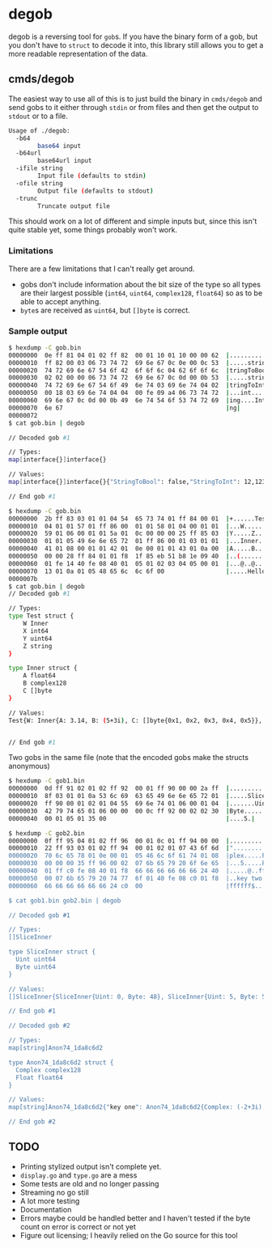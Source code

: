 # degob

degob is a reversing tool for `gob`s. If you have the binary form of a gob, but you don't have to `struct` to decode it into, this library still allows you to get a more readable representation of the data.

## cmds/degob

The easiest way to use all of this is to just build the binary in `cmds/degob` and send gobs to it either through `stdin` or from files and then get the output to `stdout` or to a file.

```sh
Usage of ./degob:
  -b64
    	base64 input
  -b64url
    	base64url input
  -ifile string
    	Input file (defaults to stdin)
  -ofile string
    	Output file (defaults to stdout)
  -trunc
    	Truncate output file
```

This should work on a lot of different and simple inputs but, since this isn't quite stable yet, some things probably won't work.

### Limitations

There are a few limitations that I can't really get around.

- gobs don't include information about the bit size of the type so all types are their largest possible (`int64`, `uint64`, `complex128`, `float64`) so as to be able to accept anything.
- `byte`s are received as `uint64`, but `[]byte` is correct.


### Sample output

```sh
$ hexdump -C gob.bin 
00000000  0e ff 81 04 01 02 ff 82  00 01 10 01 10 00 00 62  |...............b|
00000010  ff 82 00 03 06 73 74 72  69 6e 67 0c 0e 00 0c 53  |.....string....S|
00000020  74 72 69 6e 67 54 6f 42  6f 6f 6c 04 62 6f 6f 6c  |tringToBool.bool|
00000030  02 02 00 00 06 73 74 72  69 6e 67 0c 0d 00 0b 53  |.....string....S|
00000040  74 72 69 6e 67 54 6f 49  6e 74 03 69 6e 74 04 02  |tringToInt.int..|
00000050  00 18 03 69 6e 74 04 04  00 fe 09 a4 06 73 74 72  |...int.......str|
00000060  69 6e 67 0c 0d 00 0b 49  6e 74 54 6f 53 74 72 69  |ing....IntToStri|
00000070  6e 67                                             |ng|
00000072
$ cat gob.bin | degob 

// Decoded gob #1

// Types:
map[interface{}]interface{}

// Values:
map[interface{}]interface{}{"StringToBool": false,"StringToInt": 12,1234: "IntToString"}

// End gob #1
```

```sh
$ hexdump -C gob.bin 
00000000  2b ff 83 03 01 01 04 54  65 73 74 01 ff 84 00 01  |+......Test.....|
00000010  04 01 01 57 01 ff 86 00  01 01 58 01 04 00 01 01  |...W......X.....|
00000020  59 01 06 00 01 01 5a 01  0c 00 00 00 25 ff 85 03  |Y.....Z.....%...|
00000030  01 01 05 49 6e 6e 65 72  01 ff 86 00 01 03 01 01  |...Inner........|
00000040  41 01 08 00 01 01 42 01  0e 00 01 01 43 01 0a 00  |A.....B.....C...|
00000050  00 00 28 ff 84 01 01 f8  1f 85 eb 51 b8 1e 09 40  |..(........Q...@|
00000060  01 fe 14 40 fe 08 40 01  05 01 02 03 04 05 00 01  |...@..@.........|
00000070  13 01 0a 01 05 48 65 6c  6c 6f 00                 |.....Hello.|
0000007b
$ cat gob.bin | degob 
// Decoded gob #1

// Types:
type Test struct {
	W Inner
	X int64
	Y uint64
	Z string
}

type Inner struct {
	A float64
	B complex128
	C []byte
}

// Values:
Test{W: Inner{A: 3.14, B: (5+3i), C: []byte{0x1, 0x2, 0x3, 0x4, 0x5}}, X: -10, Y: 10, Z: "Hello"}


// End gob #1
```

Two gobs in the same file (note that the encoded gobs make the structs anonymous)

```sh
$ hexdump -C gob1.bin
00000000  0d ff 91 02 01 02 ff 92  00 01 ff 90 00 00 2a ff  |..............*.|
00000010  8f 03 01 01 0a 53 6c 69  63 65 49 6e 6e 65 72 01  |.....SliceInner.|
00000020  ff 90 00 01 02 01 04 55  69 6e 74 01 06 00 01 04  |.......Uint.....|
00000030  42 79 74 65 01 06 00 00  00 0c ff 92 00 02 02 30  |Byte...........0|
00000040  00 01 05 01 35 00                                 |....5.|

$ hexdump -C gob2.bin
00000000  0f ff 95 04 01 02 ff 96  00 01 0c 01 ff 94 00 00  |................|
00000010  22 ff 93 03 01 02 ff 94  00 01 02 01 07 43 6f 6d  |"............Com|
00000020  70 6c 65 78 01 0e 00 01  05 46 6c 6f 61 74 01 08  |plex.....Float..|
00000030  00 00 00 35 ff 96 00 02  07 6b 65 79 20 6f 6e 65  |...5.....key one|
00000040  01 ff c0 fe 08 40 01 f8  66 66 66 66 66 66 24 40  |.....@..ffffff$@|
00000050  00 07 6b 65 79 20 74 77  6f 01 40 fe 08 c0 01 f8  |..key two.@.....|
00000060  66 66 66 66 66 66 24 c0  00                       |ffffff$..|

$ cat gob1.bin gob2.bin | degob

// Decoded gob #1

// Types:
[]SliceInner

type SliceInner struct {
  Uint uint64
  Byte uint64
}

// Values:
[]SliceInner{SliceInner{Uint: 0, Byte: 48}, SliceInner{Uint: 5, Byte: 53}}

// End gob #1

// Decoded gob #2

// Types:
map[string]Anon74_1da8c6d2

type Anon74_1da8c6d2 struct {
  Complex complex128
  Float float64
}

// Values:
map[string]Anon74_1da8c6d2{"key one": Anon74_1da8c6d2{Complex: (-2+3i), Float: 10.2},"key two": Anon74_1da8c6d2{Complex: (2-3i), Float: -10.2}}

// End gob #2
```


## TODO

- Printing stylized output isn't complete yet.
- `display.go` and `type.go` are a mess
- Some tests are old and no longer passing
- Streaming no go still
- A lot more testing
- Documentation
- Errors maybe could be handled better and I haven't tested if the byte count on error is correct or not yet
- Figure out licensing; I heavily relied on the Go source for this tool